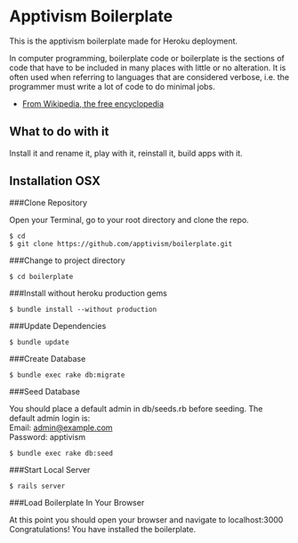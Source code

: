 # Apptivism Boilerplate

This is the apptivism boilerplate made for Heroku deployment.

In computer programming, boilerplate code or boilerplate is the sections of code that have to be included in many places with little or no alteration. It is often used when referring to languages that are considered verbose, i.e. the programmer must write a lot of code to do minimal jobs.<br/>
- <a href="https://en.wikipedia.org/wiki/Boilerplate_code">From Wikipedia, the free encyclopedia</a>

## What to do with it

Install it and rename it, play with it, reinstall it, build apps with it.

## Installation OSX


###Clone Repository

Open your Terminal, go to your root directory and clone the repo.

```
$ cd
$ git clone https://github.com/apptivism/boilerplate.git
```

###Change to project directory

```
$ cd boilerplate
```

###Install without heroku production gems

```
$ bundle install --without production 
```

###Update Dependencies

```
$ bundle update
```

###Create Database

```
$ bundle exec rake db:migrate
```

###Seed Database 

You should place a default admin in db/seeds.rb before seeding.
The default admin login is:<br/>
Email: admin@example.com<br/>
Password: apptivism<br/>

```
$ bundle exec rake db:seed
```

###Start Local Server

```
$ rails server
```

###Load Boilerplate In Your Browser

At this point you should open your browser and navigate to localhost:3000<br/>
Congratulations! You have installed the boilerplate.

